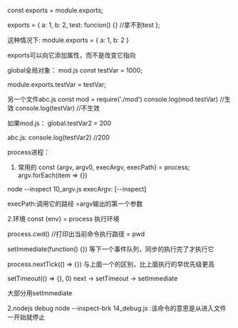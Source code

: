 const exports = module.exports;

exports = {
    a: 1,
    b: 2,
    test: funcion() {} //拿不到test
};

这种情况下:
module.exports = {
    a: 1,
    b: 2
}

exports可以向它添加属性，而不是改变它指向

global全局对象：
mod.js
const testVar = 1000;

module.exports.testVar = testVar;

另一个文件abc.js
const mod = require('./mod')
console.log(mod.testVar) //生效
console.log(testVar) //不生效

如果mod.js：
global.testVar2 = 200

abc.js:
console.log(testVar2) //200

process进程：
1. 常用的
const {argv, argv0, execArgv, execPath} = process;
argv.forEach(item => {})

node --inspect 10_argv.js
execArgv: [--inspect]

execPath:调用它的路经
=argv输出的第一个参数

2.环境
const {env} = process
执行环境

process.cwd() //打印出当前命令执行路径
 = pwd
 
setImmediate(function() {})
等下一个事件队列，同步的执行完了才执行它

process.nextTick(() => {})
与上面一个的区别，比上面执行的早优先级更高

setTimeout(() => {}, 0)
next -> setTimeout -> setImmediate

大部分用setImmediate

2.nodejs debug
node --inspect-brk 14_debug.js :该命令的意思是从进入文件一开始就停止




